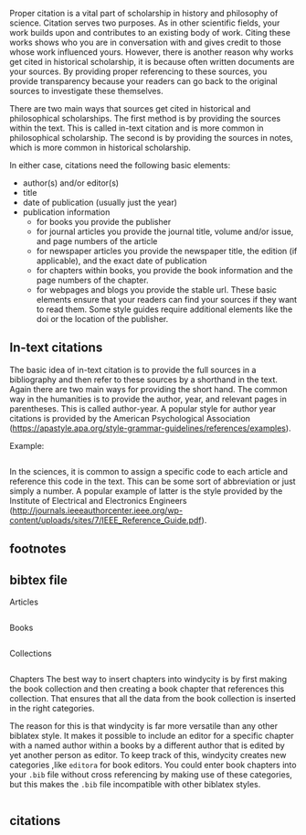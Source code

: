 Proper citation is a vital part of scholarship in history and philosophy of science. Citation serves two purposes. As in other scientific fields, your work builds upon and contributes to an existing body of work. Citing these works shows who you are in conversation with and gives credit to those whose work influenced yours. However, there is another reason why works get cited in historical scholarship, it is because often written documents are your sources. By providing proper referencing to these sources, you provide transparency because your readers can go back to the original sources to investigate these themselves.

There are two main ways that sources get cited in historical and philosophical scholarships. The first method is by providing the sources within the text. This is called in-text citation and is more common in philosophical scholarship. The second is by providing the sources in notes, which is more common in historical scholarship.

In either case, citations need the following basic elements:
- author(s) and/or editor(s)
- title
- date of publication (usually just the year)
- publication information
	- for books you provide the publisher
	- for journal articles you provide the journal title, volume and/or issue, and page numbers of the article
	- for newspaper articles you provide the newspaper title, the edition (if applicable), and the exact date of publication
	- for chapters within books, you provide the book information and the page numbers of the chapter.
	- for webpages and blogs you provide the stable url. 
These basic elements ensure that your readers can find your sources if they want to read them. Some style guides require additional elements like the doi or the location of the publisher.

## In-text citations
The basic idea of in-text citation is to provide the full sources in a bibliography and then refer to these sources by a shorthand in the text. Again there are two main ways for providing the short hand. The common way in the humanities is to provide the author, year, and relevant pages in parentheses. This is called author-year. A popular style for author year citations is provided by the American Psychological Association (https://apastyle.apa.org/style-grammar-guidelines/references/examples).

Example:
```

```

In the sciences, it is common to assign a specific code to each article and reference this code in the text. This can be some sort of abbreviation or just simply a number. A popular example of latter is the style provided by the Institute of Electrical and Electronics Engineers (http://journals.ieeeauthorcenter.ieee.org/wp-content/uploads/sites/7/IEEE_Reference_Guide.pdf).

## footnotes

## bibtex file
Articles
```

```
Books
```
```
Collections
```
```
Chapters
The best way to insert chapters into windycity is by first making the book collection and then creating a book chapter that references this collection. That ensures that all the data from the book collection is inserted in the right categories.

The reason for this is that windycity is far more versatile than any other biblatex style. It makes it possible to include an editor for a specific chapter with a named author within a books by a different author that is edited by yet another person as editor. To keep track of this, windycity creates new categories ,like `editora` for book editors. You could enter book chapters into your `.bib` file without cross referencing by making use of these categories, but this makes the `.bib` file incompatible with other biblatex styles.
```

```

## citations

